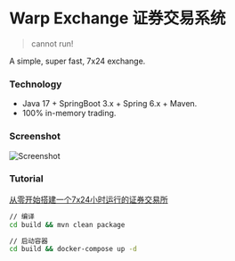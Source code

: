 # Warp Exchange 证券交易系统
> cannot run!

A simple, super fast, 7x24 exchange.

### Technology

- Java 17 + SpringBoot 3.x + Spring 6.x + Maven.
- 100% in-memory trading.

### Screenshot

![Screenshot](https://github.com/michaelliao/warpexchange/blob/main/screenshot.png?raw=true)

### Tutorial

[从零开始搭建一个7x24小时运行的证券交易所](https://liaoxuefeng.com/books/java/springcloud/)

```cmd
// 编译
cd build && mvn clean package

// 启动容器
cd build && docker-compose up -d
```